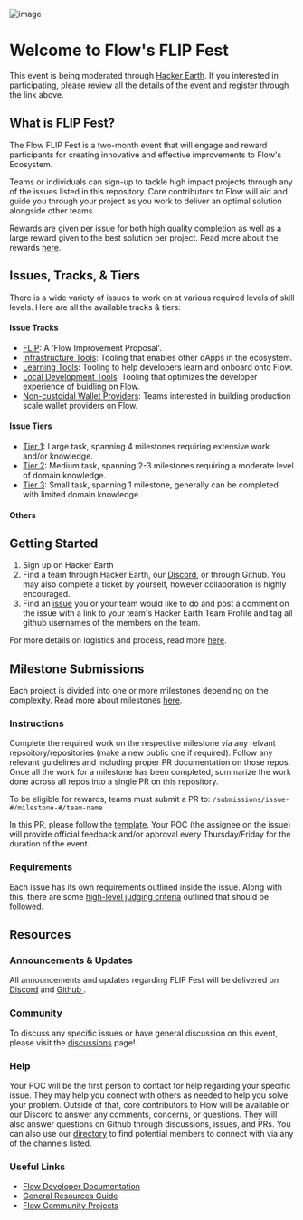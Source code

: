 ![image](https://user-images.githubusercontent.com/8709330/133093074-c64a6a04-3ee6-42d3-837d-d75ab9328a20.png)

# Welcome to Flow's FLIP Fest

This event is being moderated through [Hacker Earth](https://www.hackerearth.com/challenges/hackathon/flip-fest/). If you interested in participating, please review all the details of the event and register through the link above.

## What is FLIP Fest?
The Flow FLIP Fest is a two-month event that will engage and reward participants for creating innovative and effective improvements to Flow's Ecosystem.

Teams or individuals can sign-up to tackle high impact projects through any of the issues listed in this repository. Core contributors to Flow will aid and guide you through your project as you work to deliver an optimal solution alongside other teams.

Rewards are given per issue for both high quality completion as well as a large reward given to the best solution per project. Read more about the rewards [here](https://www.hackerearth.com/challenges/hackathon/flip-fest/#prizes).

## Issues, Tracks, & Tiers
There is a wide variety of issues to work on at various required levels of skill levels. Here are all the available tracks & tiers:

#### Issue Tracks
- [FLIP](https://github.com/onflow/flip-fest/issues?q=is%3Aopen+is%3Aissue+label%3AFLIP): A 'Flow Improvement Proposal'.
- [Infrastructure Tools](https://github.com/onflow/flip-fest/issues?q=is%3Aopen+is%3Aissue+label%3A%22Infrastructure+Tools%22): Tooling that enables other dApps in the ecosystem.
- [Learning Tools](https://github.com/onflow/flip-fest/issues?q=is%3Aopen+is%3Aissue+label%3A%22Learning+Tools%22): Tooling to help developers learn and onboard onto Flow.
- [Local Development Tools](https://github.com/onflow/flip-fest/issues?q=is%3Aopen+is%3Aissue+label%3A%22Local+Development+Tools%22): Tooling that optimizes the developer experience of buidling on Flow.
- [Non-custoidal Wallet Providers](https://github.com/onflow/flip-fest/issues?q=is%3Aopen+is%3Aissue+label%3A%22Non-custodial+Wallet+Providers%22): Teams interested in building production scale wallet providers on Flow.

#### Issue Tiers
- [Tier 1](https://github.com/onflow/flip-fest/issues?q=is%3Aopen+is%3Aissue+label%3A%22Tier+1%22): Large task, spanning 4 milestones requiring extensive work and/or knowledge.
- [Tier 2](https://github.com/onflow/flip-fest/issues?q=is%3Aopen+is%3Aissue+label%3A%22Tier+2%22): 
Medium task, spanning 2-3 milestones requiring a moderate level of domain knowledge.
- [Tier 3](https://github.com/onflow/flip-fest/issues?q=is%3Aopen+is%3Aissue+label%3A%22Tier+3%22): 
Small task, spanning 1 milestone, generally can be completed with limited domain knowledge.

#### Others


## Getting Started
1. Sign up on Hacker Earth
2. Find a team through Hacker Earth, our [Discord](https://discord.com/channels/613813861610684416/885732336052871188), or through Github. You may also complete a ticket by yourself, however collaboration is highly encouraged. 
3. Find an [issue](https://github.com/onflow/flip-fest/issues) you or your team would like to do and post a comment on the issue with a link to your team's Hacker Earth Team Profile and tag all github usernames of the members on the team.

For more details on logistics and process, read more [here](https://www.hackerearth.com/challenges/hackathon/flip-fest/custom-tab/getting-started/#Getting%20Started).


## Milestone Submissions
Each project is divided into one or more milestones depending on the complexity. Read more about milestones [here](https://www.hackerearth.com/challenges/hackathon/flip-fest/#prizes).

### Instructions
Complete the required work on the respective milestone via any relvant repsoitory/repositories (make a new public one if required). Follow any relevant guidelines and including proper PR documentation on those repos. Once all the work for a milestone has been completed, summarize the work done across all repos into a single PR on this repository.

To be eligible for rewards, teams must submit a PR to:
`/submissions/issue-#/milestone-#/team-name`

In this PR, please follow the [template](https://github.com/onflow/flip-fest/blob/main/resources/pr-template.md). Your POC (the assignee on the issue) will provide official feedback and/or approval every Thursday/Friday for the duration of the event.

### Requirements
Each issue has its own requirements outlined inside the issue. Along with this, there are some [high-level judging criteria](https://github.com/onflow/flip-fest/blob/main/resources/judging-criteria.md) outlined that should be followed.

## Resources

### Announcements & Updates
All announcements and updates regarding FLIP Fest will be delivered on [Discord](https://discord.com/channels/613813861610684416/885732336052871188) and [Github ](https://github.com/onflow/flip-fest/discussions).

### Community
To discuss any specific issues or have general discussion on this event, please visit the [discussions](https://github.com/onflow/flip-fest/discussions) page!

### Help
Your POC will be the first person to contact for help regarding your specific issue. They may help you connect with others as needed to help you solve your problem. Outside of that, core contributors to Flow will be available on our Discord to answer any comments, concerns, or questions. They will also answer questions on Github through discussions, issues, and PRs. You can also use our [directory](#) to find potential members to connect with via any of the channels listed.

### Useful Links
- [Flow Developer Documentation](https://docs.onflow.org/)
- [General Resources Guide](https://docs.google.com/document/d/1VXStCyTYRjGNCzTBUW9JAgVenfvLghKq3iMGkMlmroU/edit#heading=h.qpn9u6p0l5y7)
- [Flow Community Projects](https://www.flowverse.co/)
